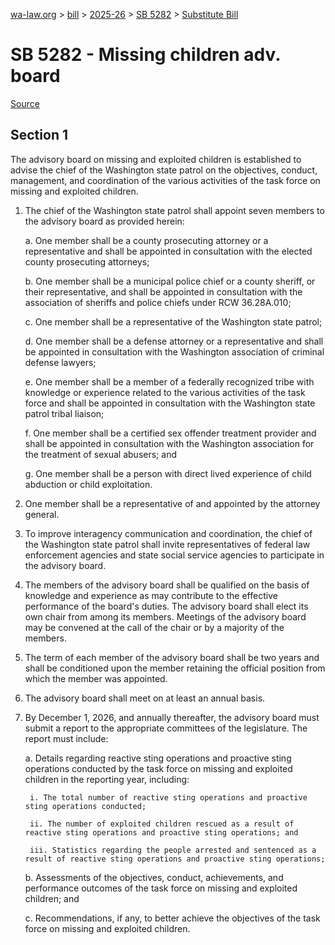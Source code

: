 [wa-law.org](/) > [bill](/bill/) > [2025-26](/bill/2025-26/) > [SB 5282](/bill/2025-26/sb/5282/) > [Substitute Bill](/bill/2025-26/sb/5282/S/)

# SB 5282 - Missing children adv. board

[Source](http://lawfilesext.leg.wa.gov/biennium/2025-26/Pdf/Bills/Senate%20Bills/5282-S.pdf)

## Section 1
The advisory board on missing and exploited children is established to advise the chief of the Washington state patrol on the objectives, conduct, management, and coordination of the various activities of the task force on missing and exploited children.

1. The chief of the Washington state patrol shall appoint seven members to the advisory board as provided herein:

    a. One member shall be a county prosecuting attorney or a representative and shall be appointed in consultation with the elected county prosecuting attorneys;

    b. One member shall be a municipal police chief or a county sheriff, or their representative, and shall be appointed in consultation with the association of sheriffs and police chiefs under RCW 36.28A.010;

    c. One member shall be a representative of the Washington state patrol;

    d. One member shall be a defense attorney or a representative and shall be appointed in consultation with the Washington association of criminal defense lawyers;

    e. One member shall be a member of a federally recognized tribe with knowledge or experience related to the various activities of the task force and shall be appointed in consultation with the Washington state patrol tribal liaison;

    f. One member shall be a certified sex offender treatment provider and shall be appointed in consultation with the Washington association for the treatment of sexual abusers; and

    g. One member shall be a person with direct lived experience of child abduction or child exploitation.

2. One member shall be a representative of and appointed by the attorney general.

3. To improve interagency communication and coordination, the chief of the Washington state patrol shall invite representatives of federal law enforcement agencies and state social service agencies to participate in the advisory board.

4. The members of the advisory board shall be qualified on the basis of knowledge and experience as may contribute to the effective performance of the board's duties. The advisory board shall elect its own chair from among its members. Meetings of the advisory board may be convened at the call of the chair or by a majority of the members.

5. The term of each member of the advisory board shall be two years and shall be conditioned upon the member retaining the official position from which the member was appointed.

6. The advisory board shall meet on at least an annual basis.

7. By December 1, 2026, and annually thereafter, the advisory board must submit a report to the appropriate committees of the legislature. The report must include:

    a. Details regarding reactive sting operations and proactive sting operations conducted by the task force on missing and exploited children in the reporting year, including:

        i. The total number of reactive sting operations and proactive sting operations conducted;

        ii. The number of exploited children rescued as a result of reactive sting operations and proactive sting operations; and

        iii. Statistics regarding the people arrested and sentenced as a result of reactive sting operations and proactive sting operations;

    b. Assessments of the objectives, conduct, achievements, and performance outcomes of the task force on missing and exploited children; and

    c. Recommendations, if any, to better achieve the objectives of the task force on missing and exploited children.
